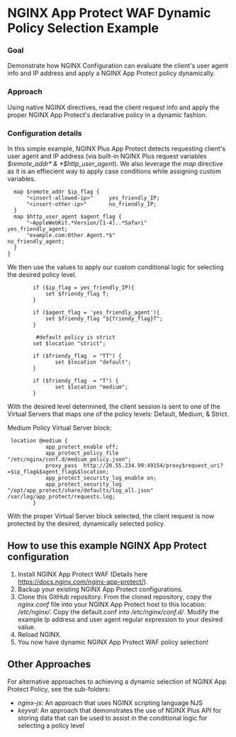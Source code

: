 # NGINX App Protect WAF Dynamic Policy Selection Example 

### Goal 
Demonstrate how NGINX Configuration can evaluate the client's user agent info and IP address and apply a NGINX App Protect policy dynamically.

### Approach 
Using native NGINX directives, read the client request info and apply the proper NGINX App Protect's declarative policy in a dynamic fashion.

### Configuration details 
In this simple example, NGINX Plus App Protect detects requesting client's user agent and IP address (via built-in NGINX Plus request variables *$remote_addr* & *$http_user_agent*). We also leverage the *map* directive as it is an effiecient way to apply case conditions while assigning custom variables.

```nginx
  map $remote_addr $ip_flag {
      "<insert-allowed-ip>"     yes_friendly_IP;
      "<insert-other-ip>"       no_friendly_IP;
  }
  map $http_user_agent $agent_flag {
      "~AppleWebKit.*Version/[1-4]..*Safari"                                yes_friendly_agent;
      "example.com:Other Agent.*$"                                         no_friendly_agent;
  }
}
```

We then use the values to apply our custom conditional logic for selecting the desired policy level. 

```nginx
        if ($ip_flag = yes_friendly_IP){
            set $friendy_flag T;
        }

        if ($agent_flag = 'yes_friendly_agent'){
            set $friendy_flag "${friendy_flag}T";
        }

         #default policy is strict
        set $location "strict";
        
        if ($friendy_flag  = "TT") {
               set $location "default";
        }

        if ($friendy_flag  = "T") {
               set $location "medium";
        }
```

With the desired level determined, the client session is sent to one of the Virtual Servers that maps one of the policy levels: Default, Medium, & Strict. 

Medium Policy Virtual Server block:  
```nginx
 location @medium {
            app_protect_enable off;
            app_protect_policy_file "/etc/nginx/conf.d/medium_policy.json";
            proxy_pass  http://20.55.234.99:49154/proxy$request_uri?=$ip_flag&$agent_flag&$location;
            app_protect_security_log_enable on;
            app_protect_security_log "/opt/app_protect/share/defaults/log_all.json" /var/log/app_protect/requests.log;
        }
```            

With the proper Virtual Server block selected, the client request is now protected by the desired, dynamically selected policy.

## How to use this example NGINX App Protect configuration 
1. Install NGINX App Protect WAF (Details here https://docs.nginx.com/nginx-app-protect/). 
2. Backup your existing NGINX App Protect configurations.
3. Clone this GitHub repository. From the cloned repository, copy the *nginx.conf* file into your NGINX App Protect host to this location: */etc/nginx/*. Copy the default.conf into */etc/nginx/conf.d/*. Modify the example Ip address and user agent regular expression to your desired value.
4. Reload NGINX.
5. You now have dynamic NGINX App Protect WAF policy selection!

## Other Approaches
For alternative approaches to achieving a dynamic selection of NGINX App Protect Policy, see the sub-folders:
- *nginx-js*: An approach that uses NGINX scripting language NJS
- *keyval*: An approach that demonstrates the use of NGINX Plus API for storing data that can be used to assist in the conditional logic for selecting a policy level

